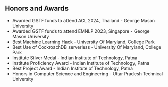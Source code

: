 ## Honors and Awards


<ul style="margin:0 0 0px;">
  <li>Awarded GSTF funds to attend ACL 2024, Thailand  - George Mason University </li>
  <li>Awarded GSTF funds to attend EMNLP 2023, Singapore  - George Mason University </li>
  <li>Best Machine Learning Hack - University Of Maryland, College Park </li>
  <li>Best Use of CockroachDB serverless - University Of Maryland, College Park </li>
  <li>Institute Silver Medal - Indian Institute of Technology, Patna</li>
  <li>Institute Proficiency Award - Indian Institute of Technology, Patna</li>
  <li>Best Project Award - Indian Institute of Technology, Patna</li>
  <li>Honors in Computer Science and Engineering - Uttar Pradesh Technical University</li>
  
</ul>
